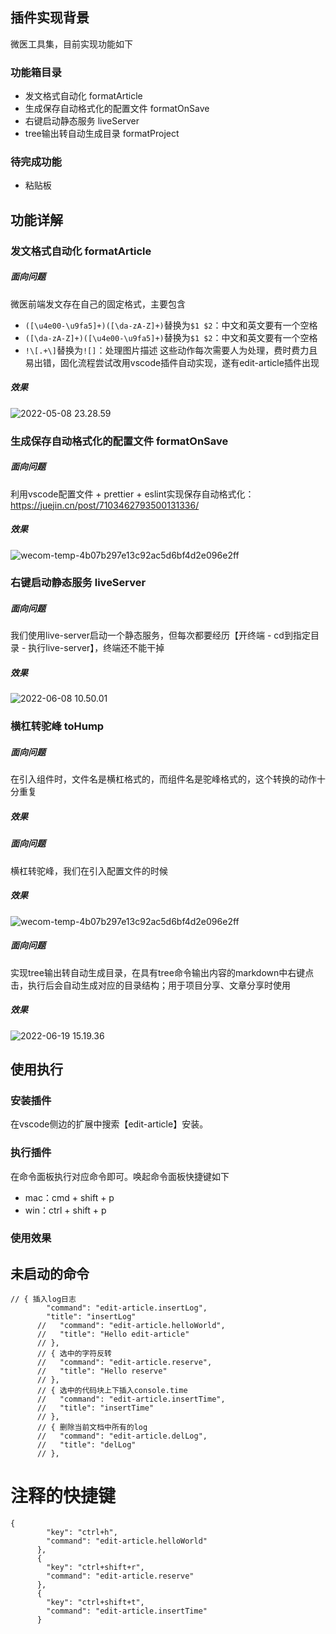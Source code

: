 ## 插件实现背景
微医工具集，目前实现功能如下
### 功能箱目录
- 发文格式自动化 formatArticle
- 生成保存自动格式化的配置文件 formatOnSave
- 右键启动静态服务 liveServer
- tree输出转自动生成目录 formatProject

### 待完成功能
- 粘贴板

## 功能详解
### 发文格式自动化 formatArticle
##### 面向问题
微医前端发文存在自己的固定格式，主要包含
- `([\u4e00-\u9fa5]+)([\da-zA-Z]+)`替换为`$1 $2`：中文和英文要有一个空格
- `([\da-zA-Z]+)([\u4e00-\u9fa5]+)`替换为`$1 $2`：中文和英文要有一个空格
- `!\[.+\]`替换为`![]`：处理图片描述
这些动作每次需要人为处理，费时费力且易出错，固化流程尝试改用vscode插件自动实现，遂有edit-article插件出现
##### 效果
![2022-05-08 23.28.59](https://tva1.sinaimg.cn/large/e6c9d24ely1h21uyzwezeg21940u078r.gif)
### 生成保存自动格式化的配置文件 formatOnSave
##### 面向问题
利用vscode配置文件 + prettier + eslint实现保存自动格式化：https://juejin.cn/post/7103462793500131336/
##### 效果
![wecom-temp-4b07b297e13c92ac5d6bf4d2e096e2ff](https://tva1.sinaimg.cn/large/e6c9d24ely1h30n3norlcj20se09p3yy.jpg)
### 右键启动静态服务 liveServer
##### 面向问题
我们使用live-server启动一个静态服务，但每次都要经历【开终端 - cd到指定目录 - 执行live-server】，终端还不能干掉
##### 效果
![2022-06-08 10.50.01](https://tva1.sinaimg.cn/large/e6c9d24ely1h30n9fbu3zg21et0lftlj.gif)

### 横杠转驼峰 toHump
##### 面向问题
在引入组件时，文件名是横杠格式的，而组件名是驼峰格式的，这个转换的动作十分重复
##### 效果


##### 面向问题
横杠转驼峰，我们在引入配置文件的时候
##### 效果
![wecom-temp-4b07b297e13c92ac5d6bf4d2e096e2ff](https://tva1.sinaimg.cn/large/e6c9d24ely1h30n3norlcj20se09p3yy.jpg)

##### 面向问题
实现tree输出转自动生成目录，在具有tree命令输出内容的markdown中右键点击，执行后会自动生成对应的目录结构；用于项目分享、文章分享时使用
##### 效果
![2022-06-19 15.19.36](https://tva1.sinaimg.cn/large/e6c9d24ely1h3dkvf1pfeg22080u00wz.gif)


## 使用执行
### 安装插件

在vscode侧边的扩展中搜索【edit-article】安装。

### 执行插件

在命令面板执行对应命令即可。唤起命令面板快捷键如下

- mac：cmd + shift + p
- win：ctrl + shift + p

### 使用效果



## 未启动的命令
```
// { 插入log日志
        "command": "edit-article.insertLog",
        "title": "insertLog"
      //   "command": "edit-article.helloWorld",
      //   "title": "Hello edit-article"
      // },
      // { 选中的字符反转
      //   "command": "edit-article.reserve",
      //   "title": "Hello reserve"
      // },
      // { 选中的代码块上下插入console.time
      //   "command": "edit-article.insertTime",
      //   "title": "insertTime"
      // },
      // { 删除当前文档中所有的log
      //   "command": "edit-article.delLog",
      //   "title": "delLog"
      // },
```
# 注释的快捷键
```
{
        "key": "ctrl+h",
        "command": "edit-article.helloWorld"
      },
      {
        "key": "ctrl+shift+r",
        "command": "edit-article.reserve"
      },
      {
        "key": "ctrl+shift+t",
        "command": "edit-article.insertTime"
      }
```